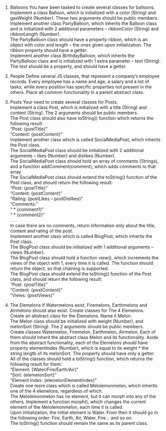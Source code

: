 1.	Balloons
You have been tasked to create several classes for balloons.<br>
Implement a class Balloon, which is initialized with a color (String) and gasWeight (Number). These two arguments should be public members.<br>
Implement another class PartyBalloon, which inherits the Balloon class and is initialized with 2 additional parameters – ribbonColor (String) and ribbonLength (Number).<br>
The PartyBalloon class should have a property ribbon, which is an object with color and length – the ones given upon initialization. The ribbon property should have a getter.<br>
Implement another class BirthdayBalloon, which inherits the PartyBalloon class and is initialized with 1 extra parameter – text (String). The text should be a property, and should have a getter.

2.	People
Define several JS classes, that represent a company’s employee records. Every employee has a name and age, a salary and a list of tasks, while every position has specific properties not present in the others. Place all common functionality in a parent abstract class. 

3.	Posts
Your need to create several classes for Posts.<br>
Implement a class Post, which is initialized with a title (String) and content (String). The 2 arguments should be public members.<br>
The Post class should also have toString() function which returns the following result:<br>
“Post: {postTitle}”<br>
“Content: {postContent}”<br>
Implement another class which is called SocialMediaPost, which inherits the Post class.<br>
The SocialMediaPost class should be initialized with 2 additional arguments – likes (Number) and dislikes (Number). <br>
The SocialMediaPost class should hold an array of comments (Strings), and a function addComment(comment), which adds comments to that array.<br>
The SocialMediaPost class should extend the toString() function of the Post class, and should return the following result:<br>
“Post: {postTitle}”<br>
“Content: {postContent}”<br>
“Rating: {postLikes – postDislikes}”<br>
“Comments:”<br>
“ * {comment1}”<br>
“ * {comment2}”<br>
. . .<br>
In case there are no comments, return information only about the title, content and rating of the post.<br>
Implement another class which is called BlogPost, which inherits the Post class.<br>
The BlogPost class should be initialized with 1 additional arguments – views (Number).<br>
The BlogPost class should hold a function view(), which increments the views of the object with 1, every time it is called. The function should return the object, so that chaining is supported.<br>
The BlogPost class should extend the toString() function of the Post class, and should return the following result:<br>
“Post: {postTitle}”<br>
“Content: {postContent}”<br>
“Views: {postViews}”

4.	The Elemelons
If Watermelons exist, Firemelons, Earthmelons and Airmelons should also exist. Create classes for The 4 Elemelons.<br>
Create an abstract class for the Elemelons. Name it Melon.<br>
The Melon class should be initialized with weight (Number), and melonSort (String). The 2 arguments should be public members.<br>
Create classes Watermelon, Firemelon, Earthmelon, Airmelon. Each of them should inherit the abstract class Melon and its functionality. Aside from the abstract functionality, each of the Elemelons should have property elementIndex (Number), which is equal to its weight * the string length of its melonSort. The property should have only a getter.<br>
All of the classes should hold a toString() function, which returns the following result for them:<br>
“Element: {Water/Fire/Earth/Air}”<br>
“Sort: {elemelonSort}”<br>
“Element Index: {elemelonElementIndex}”<br>
Create one more class which is called Melolemonmelon, which inherits one of the 4 elemelons, regardless of which. <br>
The Melolemonmelon has no element, but it can morph into any of the others. Implement a function morph(), which changes the current element of the Melolemonmelon, each time it is called. <br>
Upon initialization, the initial element is Water. From then it should go in the following order: Fire, Earth, Air, Water, Fire… and so on.<br>
The toString() function should remain the same as its parent class.

